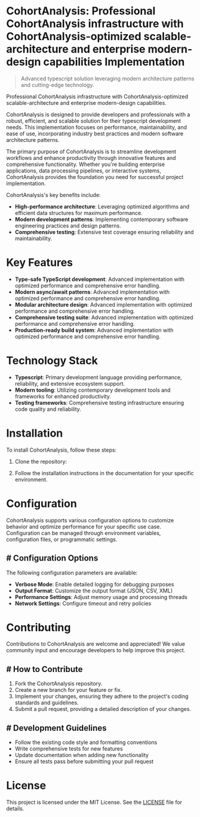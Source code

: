 <!-- fallback_CohortAnalysis_20250824110142_11318 -->

# CohortAnalysis: Professional CohortAnalysis infrastructure with CohortAnalysis-optimized scalable-architecture and enterprise modern-design capabilities Implementation
> Advanced typescript solution leveraging modern architecture patterns and cutting-edge technology.

Professional CohortAnalysis infrastructure with CohortAnalysis-optimized scalable-architecture and enterprise modern-design capabilities.

CohortAnalysis is designed to provide developers and professionals with a robust, efficient, and scalable solution for their typescript development needs. This implementation focuses on performance, maintainability, and ease of use, incorporating industry best practices and modern software architecture patterns.

The primary purpose of CohortAnalysis is to streamline development workflows and enhance productivity through innovative features and comprehensive functionality. Whether you're building enterprise applications, data processing pipelines, or interactive systems, CohortAnalysis provides the foundation you need for successful project implementation.

CohortAnalysis's key benefits include:

* **High-performance architecture**: Leveraging optimized algorithms and efficient data structures for maximum performance.
* **Modern development patterns**: Implementing contemporary software engineering practices and design patterns.
* **Comprehensive testing**: Extensive test coverage ensuring reliability and maintainability.

# Key Features

* **Type-safe TypeScript development**: Advanced implementation with optimized performance and comprehensive error handling.
* **Modern async/await patterns**: Advanced implementation with optimized performance and comprehensive error handling.
* **Modular architecture design**: Advanced implementation with optimized performance and comprehensive error handling.
* **Comprehensive testing suite**: Advanced implementation with optimized performance and comprehensive error handling.
* **Production-ready build system**: Advanced implementation with optimized performance and comprehensive error handling.

# Technology Stack

* **Typescript**: Primary development language providing performance, reliability, and extensive ecosystem support.
* **Modern tooling**: Utilizing contemporary development tools and frameworks for enhanced productivity.
* **Testing frameworks**: Comprehensive testing infrastructure ensuring code quality and reliability.

# Installation

To install CohortAnalysis, follow these steps:

1. Clone the repository:


2. Follow the installation instructions in the documentation for your specific environment.

# Configuration

CohortAnalysis supports various configuration options to customize behavior and optimize performance for your specific use case. Configuration can be managed through environment variables, configuration files, or programmatic settings.

## # Configuration Options

The following configuration parameters are available:

* **Verbose Mode**: Enable detailed logging for debugging purposes
* **Output Format**: Customize the output format (JSON, CSV, XML)
* **Performance Settings**: Adjust memory usage and processing threads
* **Network Settings**: Configure timeout and retry policies

# Contributing

Contributions to CohortAnalysis are welcome and appreciated! We value community input and encourage developers to help improve this project.

## # How to Contribute

1. Fork the CohortAnalysis repository.
2. Create a new branch for your feature or fix.
3. Implement your changes, ensuring they adhere to the project's coding standards and guidelines.
4. Submit a pull request, providing a detailed description of your changes.

## # Development Guidelines

* Follow the existing code style and formatting conventions
* Write comprehensive tests for new features
* Update documentation when adding new functionality
* Ensure all tests pass before submitting your pull request

# License

This project is licensed under the MIT License. See the [LICENSE](https://github.com/Jennifercruz23/CohortAnalysis/blob/main/LICENSE) file for details.
